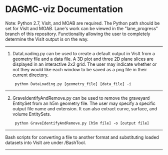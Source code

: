 DAGMC-viz Documentation
=======================

Note: Python 2.7, VisIt, and MOAB are required. The Python path should be set for VisIt and MOAB. Lane's work can be viewed in the "lane_progress" branch of this repository. Functionality allowing the user to completely determine the VisIt output is on the way.

----------------------------------------

1. DataLoading.py can be used to create a default output in VisIt from a geometry file and a data file. A 3D plot and three 2D plane slices are displayed in an interactive 2x2 grid. The user may indicate whether or not they would like each window to be saved as a png file in their current directory.
	
		python DataLoading.py [geometry_file] [data_file] -i 

----------------------------------------

2. GraveIdentifyAndRemove.py can be used to remove the graveyard EntitySet from an h5m geometry file. The user may specify a specific output file name and extension. It can also extract curve, surface, and volume EntitySets.
 
        python GraveIdentifyAndRemove.py [h5m file] -o [output file] 
		
----------------------------------------

Bash scripts for converting a file to another format and substituting loaded datasets into VisIt are under /BashTool.

----------------------------------------
